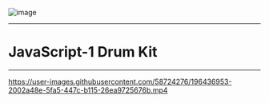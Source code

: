 ![image](https://user-images.githubusercontent.com/58724276/196437387-1e4c0fe3-9fa9-4deb-933c-3d5e7f439182.png)
<hr>

# JavaScript-1 Drum Kit

<hr>

https://user-images.githubusercontent.com/58724276/196436953-2002a48e-5fa5-447c-b115-26ea9725676b.mp4

